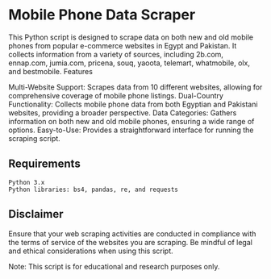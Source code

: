 # Mobile Phone Data Scraper

This Python script is designed to scrape data on both new and old mobile phones from popular e-commerce websites in Egypt and Pakistan. It collects information from a variety of sources, including 2b.com, ennap.com, jumia.com, pricena, souq, yaoota, telemart, whatmobile, olx, and bestmobile.
Features

Multi-Website Support: Scrapes data from 10 different websites, allowing for comprehensive coverage of mobile phone listings.
    Dual-Country Functionality: Collects mobile phone data from both Egyptian and Pakistani websites, providing a broader perspective.
    Data Categories: Gathers information on both new and old mobile phones, ensuring a wide range of options.
    Easy-to-Use: Provides a straightforward interface for running the scraping script.

## Requirements
    Python 3.x
    Python libraries: bs4, pandas, re, and requests

## Disclaimer
Ensure that your web scraping activities are conducted in compliance with the terms of service of the websites you are scraping. Be mindful of legal and ethical considerations when using this script.

Note: This script is for educational and research purposes only.

